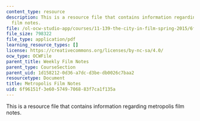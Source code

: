 ```yaml
---
content_type: resource
description: This is a resource file that contains information regarding metropolis
  film notes.
file: /ol-ocw-studio-app/courses/11-139-the-city-in-film-spring-2015/6f96151f3e605749706883f7ca1f135a_MIT11_139S15_Metropolis2.pdf
file_size: 798322
file_type: application/pdf
learning_resource_types: []
license: https://creativecommons.org/licenses/by-nc-sa/4.0/
ocw_type: OCWFile
parent_title: Weekly Film Notes
parent_type: CourseSection
parent_uid: 1d158212-0d36-a7dc-d3be-db0026c7baa2
resourcetype: Document
title: Metropolis Film Notes
uid: 6f96151f-3e60-5749-7068-83f7ca1f135a
---
```

This is a resource file that contains information regarding metropolis film notes.